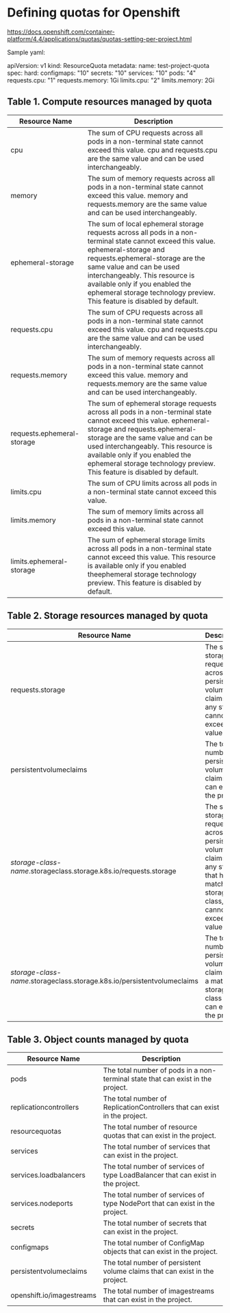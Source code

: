 # Defining quotas for Openshift 
https://docs.openshift.com/container-platform/4.4/applications/quotas/quotas-setting-per-project.html

Sample yaml:

apiVersion: v1
kind: ResourceQuota
metadata:
  name: test-project-quota
spec:
  hard:
    configmaps: "10" 
    secrets: "10" 
    services: "10" 
    pods: "4" 
    requests.cpu: "1" 
    requests.memory: 1Gi 
    limits.cpu: "2" 
    limits.memory: 2Gi 

## Table 1. Compute resources managed by quota

|Resource Name|Description|
|--- |--- |
|cpu|The sum of CPU requests across all pods in a non-terminal state cannot exceed this value. cpu and requests.cpu are the same value and can be used interchangeably.|
|memory|The sum of memory requests across all pods in a non-terminal state cannot exceed this value. memory and requests.memory are the same value and can be used interchangeably.|
|ephemeral-storage|The sum of local ephemeral storage requests across all pods in a non-terminal state cannot exceed this value. ephemeral-storage and requests.ephemeral-storage are the same value and can be used interchangeably. This resource is available only if you enabled the ephemeral storage technology preview. This feature is disabled by default.|
|requests.cpu|The sum of CPU requests across all pods in a non-terminal state cannot exceed this value. cpu and requests.cpu are the same value and can be used interchangeably.|
|requests.memory|The sum of memory requests across all pods in a non-terminal state cannot exceed this value. memory and requests.memory are the same value and can be used interchangeably.|
|requests.ephemeral-storage|The sum of ephemeral storage requests across all pods in a non-terminal state cannot exceed this value. ephemeral-storage and requests.ephemeral-storage are the same value and can be used interchangeably. This resource is available only if you enabled the ephemeral storage technology preview. This feature is disabled by default.|
|limits.cpu|The sum of CPU limits across all pods in a non-terminal state cannot exceed this value.|
|limits.memory|The sum of memory limits across all pods in a non-terminal state cannot exceed this value.|
|limits.ephemeral-storage|The sum of ephemeral storage limits across all pods in a non-terminal state cannot exceed this value. This resource is available only if you enabled theephemeral storage technology preview. This feature is disabled by default.|

## Table 2. Storage resources managed by quota 

|Resource Name|Description|
|--- |--- |
|requests.storage|The sum of storage requests across all persistent volume claims in any state cannot exceed this value.|
|persistentvolumeclaims|The total number of persistent volume claims that can exist in the project.|
|*storage-class-name*.storageclass.storage.k8s.io/requests.storage|The sum of storage requests across all persistent volume claims in any state that have a matching storage class, cannot exceed this value.|
|*storage-class-name*.storageclass.storage.k8s.io/persistentvolumeclaims|The total number of persistent volume claims with a matching storage class that can exist in the project.|
  
## Table 3. Object counts managed by quota

|Resource Name|Description|
|--- |--- |
|pods|The total number of pods in a non-terminal state that can exist in the project.|
|replicationcontrollers|The total number of ReplicationControllers that can exist in the project.|
|resourcequotas|The total number of resource quotas that can exist in the project.|
|services|The total number of services that can exist in the project.|
|services.loadbalancers|The total number of services of type LoadBalancer that can exist in the project.|
|services.nodeports|The total number of services of type NodePort that can exist in the project.|
|secrets|The total number of secrets that can exist in the project.|
|configmaps|The total number of ConfigMap objects that can exist in the project.|
|persistentvolumeclaims|The total number of persistent volume claims that can exist in the project.|
|openshift.io/imagestreams|The total number of imagestreams that can exist in the project.|  
  

